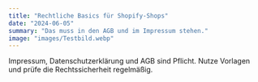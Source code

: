 ```yaml
---
title: "Rechtliche Basics für Shopify-Shops"
date: "2024-06-05"
summary: "Das muss in den AGB und im Impressum stehen."
image: "images/Testbild.webp"
---
```


Impressum, Datenschutzerklärung und AGB sind Pflicht. Nutze Vorlagen und prüfe die Rechtssicherheit regelmäßig. 